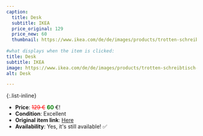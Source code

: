 ```yaml
---
caption:
  title: Desk
  subtitle: IKEA
  price_original: 129
  price_new: 60
  thumbnail: https://www.ikea.com/de/de/images/products/trotten-schreibtisch-weiss__1012718_pe828989_s5.jpg
  
#what displays when the item is clicked:
title: Desk
subtitle: IKEA
image: https://www.ikea.com/de/de/images/products/trotten-schreibtisch-weiss__1012718_pe828989_s5.jpg
alt: Desk

---
```

{:.list-inline} 
- **Price**: <span style="color:red"><del>129 €</del></span> <span style="color:green">**60**</span> €!
- **Condition**: Excellent
- **Original item link**: [Here](https://www.ikea.com/de/de/p/trotten-schreibtisch-weiss-s99429559/?openFiche=true&utm_source=google&utm_medium=surfaces&utm_campaign=shopping_feed&utm_content=free_google_shopping_clicks_Workspaces&gad_source=1&gclid=CjwKCAjwvIWzBhAlEiwAHHWgvaNPb-ra78YWj8foySM6QUYmRO_InteKXteXvZr-P8kuG7Gc8RTjEhoC8K8QAvD_BwE&gclsrc=aw.ds)
- **Availability**: Yes, it's still available! ✅
